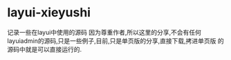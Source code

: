 # layui-xieyushi
记录一些在layui中使用的源码
因为尊重作者,所以这里的分享,不会有任何layuiadmin的源码,只是一些例子,目前,只是单页版的分享,直接下载,拷进单页版 的源码中就是可以直接运行的.
